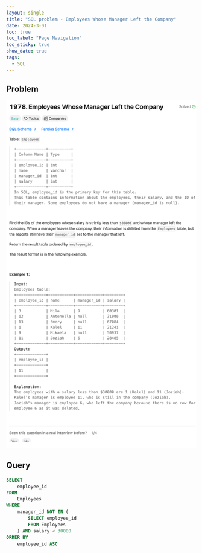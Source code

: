```yaml
---
layout: single
title: "SQL problem - Employees Whose Manager Left the Company"
date: 2024-3-01
toc: true
toc_label: "Page Navigation"
toc_sticky: true
show_date: true
tags:
  - SQL
---
```


## Problem

[![problem-1978](/assets/images/2024-03-01_11-37-30-problem-1978.png)](/assets/images/2024-03-01_11-37-30-problem-1978.png)

## Query

```sql
SELECT
    employee_id
FROM
    Employees
WHERE
    manager_id NOT IN (
        SELECT employee_id
        FROM Employees
    ) AND salary < 30000
ORDER BY
    employee_id ASC
```